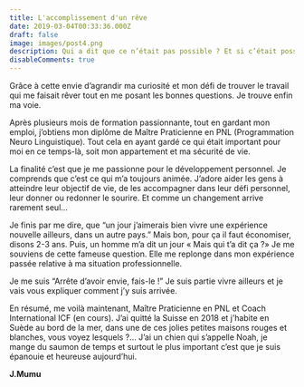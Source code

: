 ```yaml
---
title: L'accomplissement d'un rêve
date: 2019-03-04T00:33:36.000Z
draft: false
image: images/post4.png
description: Qui a dit que ce n’était pas possible ? Et si c’était possible ?
disableComments: true
---
```

Grâce à cette envie d’agrandir ma curiosité et mon défi de trouver le travail qui me faisait rêver tout en me posant les bonnes questions. Je trouve enfin ma voie.

Après plusieurs mois de formation passionnante, tout en gardant mon emploi, j’obtiens mon diplôme de Maître Praticienne en PNL (Programmation Neuro Linguistique). Tout cela en ayant gardé ce qui était important pour moi en ce temps-là, soit mon appartement et ma sécurité de vie.

La finalité c’est que je me passionne pour le développement personnel. Je comprends que c’est ce qui m’a toujours animée. J’adore aider les gens à atteindre leur objectif de vie, de les accompagner dans leur défi personnel, leur donner ou redonner le sourire. Et comme un changement arrive rarement seul...

Je finis par me dire, que “un jour j’aimerais bien vivre une expérience nouvelle ailleurs, dans un autre pays.” Mais bon, pour ça il faut économiser, disons 2-3 ans.
Puis, un homme m’a dit un jour « Mais qui t’a dit ça ?»
Je me souviens de cette fameuse question. Elle me replonge dans mon expérience passée relative à ma situation professionnelle. 

Je me suis “Arrête d’avoir envie, fais-le !”
Je suis partie vivre ailleurs et je vais vous expliquer comment j’y suis arrivée.

En résumé, me voilà maintenant, Maître Praticienne en PNL et Coach International ICF (en cours). 
J’ai quitté la Suisse en 2018 et j’habite en Suède au bord de la mer, dans une de ces jolies petites maisons rouges et blanches, vous voyez lesquels ?… J’ai un chien qui s’appelle Noah, je mange du saumon de temps et surtout le plus important c’est que je suis épanouie et heureuse aujourd’hui.

**J.Mumu**
